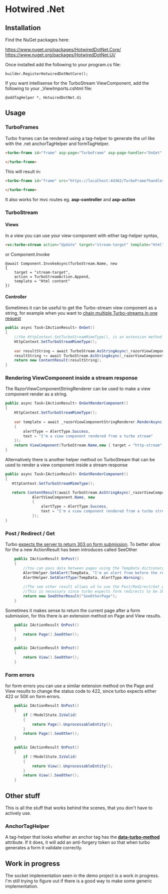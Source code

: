 # Hotwired .Net

## Installation

Find the NuGet packages here:

https://www.nuget.org/packages/HotwiredDotNet.Core/
https://www.nuget.org/packages/HotwiredDotNet.Ui/

Once installed add the following to your program.cs file:

``` 
builder.RegisterHotwiredDotNetCore(); 
```

If you want intellisense for the TurboStream ViewComponent, add the following to your _ViewImports.cshtml file:

```
@addTagHelper *, HotwiredDotNet.Ui
```

## Usage

### TurboFrames

Turbo frames can be rendered using a tag-helper to generate the url like with the .net anchorTagHelper and formTagHelper.

```html
<turbo-frame id="frame" asp-page="TurboFrame" asp-page-handler="OnGet" >
        
</turbo-frame>
```

This will result in:
```html
<turbo-frame id="frame" src="https://localhost:44362/TurboFrame?handler=OnGet" complete="">

</turbo-frame>
```

It also works for mvc routes eg. **asp-controller** and **asp-action**

### TurboStream

#### Views

In a view you can use your view-component with either tag-helper syntax,

```html
<vc:turbo-stream action="Update" target="stream-target" template="Html"></vc:turbo-stream>
```

or Component.Invoke

```razor
@await Component.InvokeAsync(TurboStream.Name, new
{
    target = "stream-target",
    action = TurboStreamAction.Append,
    template = "Html content"
})
```

#### Controller

Sometimes it can be useful to get the Turbo-stream view component as a string, for example when you want to [chain multiple
Turbo-streams in one request](https://turbo.hotwired.dev/handbook/streams#actions-with-multiple-targets)

```c#
public async Task<IActionResult> OnGet()
{
    //the HttpContext.SetTurboStreamMimeType(), is an extension method that sets the content-type header to text/vnd.turbo-stream.html, which allows turbo to pick up stream responses from normal http requests.
    HttpContext.SetTurboStreamMimeType();
    
    var resultString = await TurboStream.AsStringAsync(_razorViewComponentStringRenderer, "first-target", TurboStreamAction.Append, "Html");
    resultString += await TurboStream.AsStringAsync(_razorViewComponentStringRenderer, "second-target", TurboStreamAction.Append, "Html");
    return new ContentResult(resultString);
}
```

### Rendering ViewComponent inside a stream response
The RazorViewComponentStringRenderer can be used to make a view component render as a string.
```c#
public async Task<IActionResult> OnGetRenderComponent()
{
    HttpContext.SetTurboStreamMimeType();
        
    var template = await _razorViewComponentStringRenderer.RenderAsync(AlertViewComponent.Name, new
    {
        alertType = AlertType.Success,
        text = "I'm a view component rendered from a turbo stream"
    });
    return ViewComponent(TurboStream.Name,new { target = "http-stream", action = TurboStreamAction.Append, template = template });
}
```
Alternatively there is another helper method on TurboStream that can be used to render a view component inside a stream response
```c#
public async Task<IActionResult> OnGetRenderComponent()
{
   HttpContext.SetTurboStreamMimeType();

   return ContentResult(await TurboStream.AsStringAsync(_razorViewComponentStringRenderer, "target", TurboStreamAction.Append,
            AlertViewComponent.Name, new
            {
                alertType = AlertType.Success,
                text = "I'm a view component rendered from a turbo stream"
            });
}
```
### Post / Redirect / Get
Turbo [expects the server to return 303 on form submission](https://turbo.hotwired.dev/handbook/drive#redirecting-after-a-form-submission). To better allow for the a new ActionResult has been introduces called SeeOther
```c#
    public IActionResult OnPost()
    {
        //You can pass data between pages using the TempData dictionary as normal
        AlertHelper.SetAlert(TempData, "I'm an alert from before the redirect");
        AlertHelper.SetAlertType(TempData, AlertType.Warning);
        
        //The see other result allows ud to use the Post/Redirect/Get pattern https://en.wikipedia.org/wiki/Post/Redirect/Get
        //This is necessary since turbo expects form redirects to be 303 and not 301 or 302
        return new SeeOtherResult("SeeOtherPage");
    }
```
Sometimes it makes sense to return the current page after a form submission, for this there is an extension method on Page and View results. 
```c#
    public IActionResult OnPost()
    {
        return Page().SeeOther();
    }
```
```c#
    public IActionResult OnPost()
    {
        return View().SeeOther();
    }
```

### Form errors
for form errors you can use a similar extension method on the Page and View results to change the status code to 422, since turbo expects either 422 or 50X on form errors.
```c#
    public IActionResult OnPost()
    {
        if (!ModelState.IsValid)
        {
            return Page().UnprocessableEntity();
        }
        return Page().SeeOther();
    }
```
```c#
    public IActionResult OnPost()
    {
        if (!ModelState.IsValid)
        {
            return View().UnprocessableEntity();
        }
        return View().SeeOther();
    }
```

## Other stuff
This is all the stuff that works behind the scenes, that you don't have to actively use.

### AnchorTagHelper
A tag-helper that looks whether an anchor tag has the **[data-turbo-method](https://turbo.hotwired.dev/reference/attributes)** attribute. If it does, it will add an anti-forgery token so that when turbo generates a form it validate correctly.


## Work in progress
The socket implementation seen in the demo project is a work in progress. I'm still trying to figure out if there is a good way to make some generic implementation.